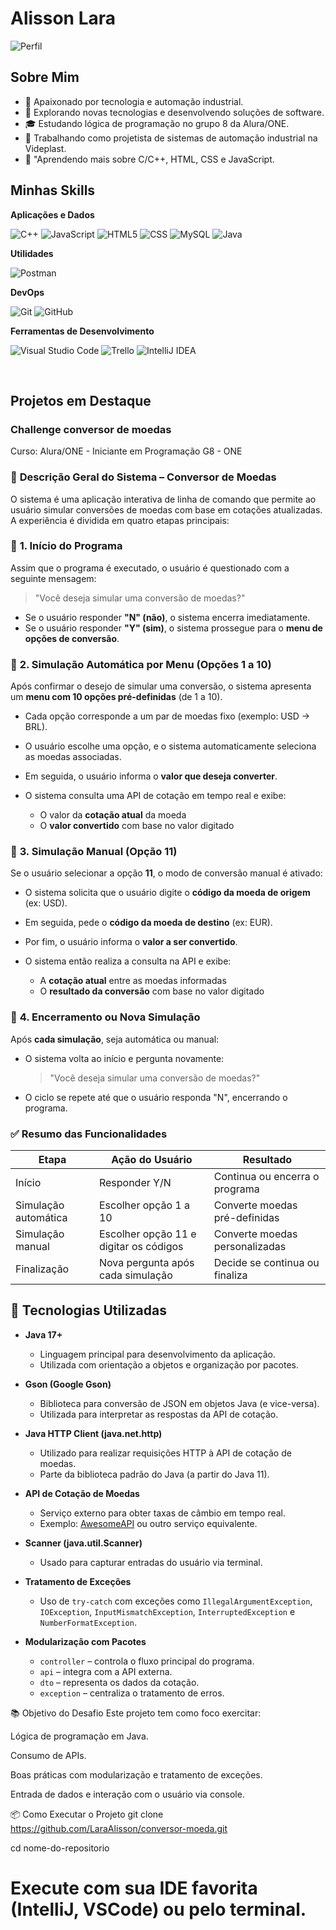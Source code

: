 # Alisson Lara

![Perfil](https://avatars.githubusercontent.com/u/149639259?v=4&size=64) <!-- Adicione uma imagem sua ou do projeto -->

## Sobre Mim

- 🤖 Apaixonado por tecnologia e automação industrial.
- 🤔 Explorando novas tecnologias e desenvolvendo soluções de software.
- 🎓 Estudando lógica de programação no grupo 8 da Alura/ONE.
- 💼 Trabalhando como projetista de sistemas de automação industrial na Videplast.
- 🌱 "Aprendendo mais sobre C/C++, HTML, CSS e JavaScript.

## Minhas Skills

**Aplicações e Dados**

![C++](https://img.shields.io/badge/C++-00599C?style=flat-square&logo=cplusplus)
![JavaScript](https://img.shields.io/badge/-JavaScript-333333?style=flat&logo=javascript)
![HTML5](https://img.shields.io/badge/-HTML5-333333?style=flat&logo=HTML5)
![CSS](https://img.shields.io/badge/-CSS-333333?style=flat&logo=CSS3&logoColor=1572B6)
![MySQL](https://img.shields.io/badge/-MySQL-333333?style=flat&logo=mysql)
![Java](https://img.shields.io/badge/-Java-333333?style=flat&logo=java&logoColor=white)


**Utilidades**

![Postman](https://img.shields.io/badge/-Postman-333333?style=flat&logo=postman)

**DevOps**

![Git](https://img.shields.io/badge/-Git-333333?style=flat&logo=git)
![GitHub](https://img.shields.io/badge/-GitHub-333333?style=flat&logo=github)

**Ferramentas de Desenvolvimento**

![Visual Studio Code](https://img.shields.io/badge/-Visual_Studio_Code-333333?style=flat&logo=visual-studio-code&logoColor=007ACC)
![Trello](https://img.shields.io/badge/-Trello-333333?style=flat&logo=trello&logoColor=007ACC)
![IntelliJ IDEA](https://img.shields.io/badge/-IntelliJ_IDEA-333333?style=flat&logo=intellij-idea&logoColor=white)


<br/>

## Projetos em Destaque

### Challenge conversor de moedas

Curso: Alura/ONE - Iniciante em Programação G8 - ONE


### 🧾 **Descrição Geral do Sistema – Conversor de Moedas**

O sistema é uma aplicação interativa de linha de comando que permite ao usuário simular conversões de moedas com base em cotações atualizadas. A experiência é dividida em quatro etapas principais:



### 🔹 **1. Início do Programa**

Assim que o programa é executado, o usuário é questionado com a seguinte mensagem:

> "Você deseja simular uma conversão de moedas?"

* Se o usuário responder **"N" (não)**, o sistema encerra imediatamente.
* Se o usuário responder **"Y" (sim)**, o sistema prossegue para o **menu de opções de conversão**.



### 🔹 **2. Simulação Automática por Menu (Opções 1 a 10)**

Após confirmar o desejo de simular uma conversão, o sistema apresenta um **menu com 10 opções pré-definidas** (de 1 a 10).

* Cada opção corresponde a um par de moedas fixo (exemplo: USD → BRL).
* O usuário escolhe uma opção, e o sistema automaticamente seleciona as moedas associadas.
* Em seguida, o usuário informa o **valor que deseja converter**.
* O sistema consulta uma API de cotação em tempo real e exibe:

  * O valor da **cotação atual** da moeda
  * O **valor convertido** com base no valor digitado



### 🔹 **3. Simulação Manual (Opção 11)**

Se o usuário selecionar a opção **11**, o modo de conversão manual é ativado:

* O sistema solicita que o usuário digite o **código da moeda de origem** (ex: USD).
* Em seguida, pede o **código da moeda de destino** (ex: EUR).
* Por fim, o usuário informa o **valor a ser convertido**.
* O sistema então realiza a consulta na API e exibe:

  * A **cotação atual** entre as moedas informadas
  * O **resultado da conversão** com base no valor digitado


### 🔹 **4. Encerramento ou Nova Simulação**

Após **cada simulação**, seja automática ou manual:

* O sistema volta ao início e pergunta novamente:

  > "Você deseja simular uma conversão de moedas?"

* O ciclo se repete até que o usuário responda "N", encerrando o programa.



### ✅ **Resumo das Funcionalidades**

| Etapa                | Ação do Usuário                        | Resultado                      |
| -------------------- | -------------------------------------- | ------------------------------ |
| Início               | Responder Y/N                          | Continua ou encerra o programa |
| Simulação automática | Escolher opção 1 a 10                  | Converte moedas pré-definidas  |
| Simulação manual     | Escolher opção 11 e digitar os códigos | Converte moedas personalizadas |
| Finalização          | Nova pergunta após cada simulação      | Decide se continua ou finaliza |




## 🚀 Tecnologias Utilizadas

* **Java 17+**

  * Linguagem principal para desenvolvimento da aplicação.
  * Utilizada com orientação a objetos e organização por pacotes.

* **Gson (Google Gson)**

  * Biblioteca para conversão de JSON em objetos Java (e vice-versa).
  * Utilizada para interpretar as respostas da API de cotação.

* **Java HTTP Client (java.net.http)**

  * Utilizado para realizar requisições HTTP à API de cotação de moedas.
  * Parte da biblioteca padrão do Java (a partir do Java 11).

* **API de Cotação de Moedas**

  * Serviço externo para obter taxas de câmbio em tempo real.
  * Exemplo: [AwesomeAPI](https://docs.awesomeapi.com.br/api-de-moedas) ou outro serviço equivalente.

* **Scanner (java.util.Scanner)**

  * Usado para capturar entradas do usuário via terminal.

* **Tratamento de Exceções**

  * Uso de `try-catch` com exceções como `IllegalArgumentException`, `IOException`, `InputMismatchException`, `InterruptedException` e `NumberFormatException`.

* **Modularização com Pacotes**

  * `controller` – controla o fluxo principal do programa.
  * `api` – integra com a API externa.
  * `dto` – representa os dados da cotação.
  * `exception` – centraliza o tratamento de erros.


📚 Objetivo do Desafio
Este projeto tem como foco exercitar:

Lógica de programação em Java.

Consumo de APIs.

Boas práticas com modularização e tratamento de exceções.

Entrada de dados e interação com o usuário via console.


📦 Como Executar o Projeto
git clone https://github.com/LaraAlisson/conversor-moeda.git

cd nome-do-repositorio
# Execute com sua IDE favorita (IntelliJ, VSCode) ou pelo terminal.


